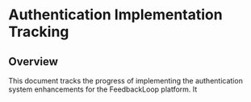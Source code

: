 # Authentication Implementation Tracking

## Overview

This document tracks the progress of implementing the authentication system enhancements for the FeedbackLoop platform. It